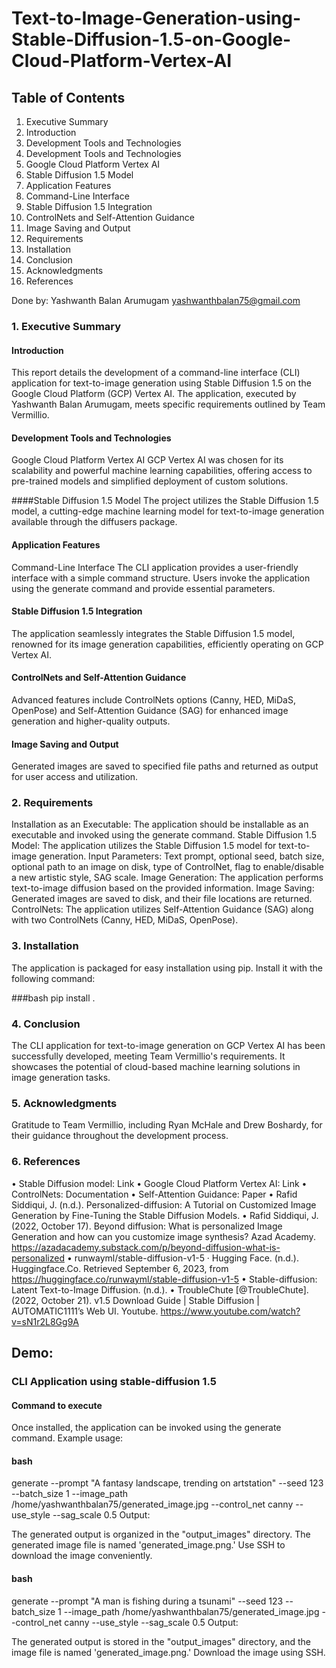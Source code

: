 # Text-to-Image-Generation-using-Stable-Diffusion-1.5-on-Google-Cloud-Platform-Vertex-AI

## Table of Contents

  1. Executive Summary
  2. Introduction
  3. Development Tools and Technologies
  4. Development Tools and Technologies
  5. Google Cloud Platform Vertex AI
  6. Stable Diffusion 1.5 Model
  7. Application Features
  8. Command-Line Interface
  9. Stable Diffusion 1.5 Integration
  10. ControlNets and Self-Attention Guidance
  11. Image Saving and Output
  12. Requirements
  13. Installation
  14. Conclusion
  15. Acknowledgments
  16. References

Done by:
Yashwanth Balan Arumugam
yashwanthbalan75@gmail.com

### 1. Executive Summary
#### Introduction
This report details the development of a command-line interface (CLI) application for text-to-image generation using Stable Diffusion 1.5 on the Google Cloud Platform (GCP) Vertex AI. The application, executed by Yashwanth Balan Arumugam, meets specific requirements outlined by Team Vermillio.

#### Development Tools and Technologies
Google Cloud Platform Vertex AI
GCP Vertex AI was chosen for its scalability and powerful machine learning capabilities, offering access to pre-trained models and simplified deployment of custom solutions.

####Stable Diffusion 1.5 Model
The project utilizes the Stable Diffusion 1.5 model, a cutting-edge machine learning model for text-to-image generation available through the diffusers package.

#### Application Features
Command-Line Interface
The CLI application provides a user-friendly interface with a simple command structure. Users invoke the application using the generate command and provide essential parameters.

#### Stable Diffusion 1.5 Integration
The application seamlessly integrates the Stable Diffusion 1.5 model, renowned for its image generation capabilities, efficiently operating on GCP Vertex AI.

#### ControlNets and Self-Attention Guidance
Advanced features include ControlNets options (Canny, HED, MiDaS, OpenPose) and Self-Attention Guidance (SAG) for enhanced image generation and higher-quality outputs.

#### Image Saving and Output
Generated images are saved to specified file paths and returned as output for user access and utilization.

### 2. Requirements
Installation as an Executable: The application should be installable as an executable and invoked using the generate command.
Stable Diffusion 1.5 Model: The application utilizes the Stable Diffusion 1.5 model for text-to-image generation.
Input Parameters: Text prompt, optional seed, batch size, optional path to an image on disk, type of ControlNet, flag to enable/disable a new artistic style, SAG scale.
Image Generation: The application performs text-to-image diffusion based on the provided information.
Image Saving: Generated images are saved to disk, and their file locations are returned.
ControlNets: The application utilizes Self-Attention Guidance (SAG) along with two ControlNets (Canny, HED, MiDaS, OpenPose).

### 3. Installation
The application is packaged for easy installation using pip. Install it with the following command:

###bash
pip install .


### 4. Conclusion
The CLI application for text-to-image generation on GCP Vertex AI has been successfully developed, meeting Team Vermillio's requirements. It showcases the potential of cloud-based machine learning solutions in image generation tasks.

### 5. Acknowledgments
Gratitude to Team Vermillio, including Ryan McHale and Drew Boshardy, for their guidance throughout the development process.

### 6. References
•	Stable Diffusion model: Link
•	Google Cloud Platform Vertex AI: Link
•	ControlNets: Documentation
•	Self-Attention Guidance: Paper
•	Rafid Siddiqui, J. (n.d.). Personalized-diffusion: A Tutorial on Customized Image Generation by Fine-Tuning the Stable Diffusion Models.
•	Rafid Siddiqui, J. (2022, October 17). Beyond diffusion: What is personalized Image Generation and how can you customize image synthesis? Azad Academy. https://azadacademy.substack.com/p/beyond-diffusion-what-is-personalized 
•	runwayml/stable-diffusion-v1-5 · Hugging Face. (n.d.). Huggingface.Co. Retrieved September 6, 2023, from https://huggingface.co/runwayml/stable-diffusion-v1-5 
•	Stable-diffusion: Latent Text-to-Image Diffusion. (n.d.).
•	TroubleChute [@TroubleChute]. (2022, October 21). v1.5 Download Guide | Stable Diffusion | AUTOMATIC1111’s Web UI. Youtube. https://www.youtube.com/watch?v=sN1r2L8Gg9A 


## Demo:
### CLI Application using stable-diffusion 1.5
#### Command to execute
Once installed, the application can be invoked using the generate command. Example usage:

#### bash
generate --prompt "A fantasy landscape, trending on artstation" --seed 123 --batch_size 1 --image_path /home/yashwanthbalan75/generated_image.jpg --control_net canny --use_style --sag_scale 0.5
Output:

The generated output is organized in the "output_images" directory. The generated image file is named 'generated_image.png.' Use SSH to download the image conveniently.

#### bash
generate --prompt "A man is fishing during a tsunami" --seed 123 --batch_size 1 --image_path /home/yashwanthbalan75/generated_image.jpg --control_net canny --use_style --sag_scale 0.5
Output:

The generated output is stored in the "output_images" directory, and the image file is named 'generated_image.png.' Download the image using SSH.
